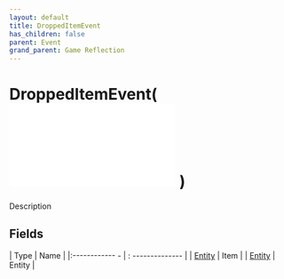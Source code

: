 ```yaml
---
layout: default
title: DroppedItemEvent
has_children: false
parent: Event
grand_parent: Game Reflection
---
```

# DroppedItemEvent( ![ EntityEventBase ](game-reflection/events/entity_event_base.md) )
Description 

## Fields
| Type | Name |
|:------------ - | : -------------- |
| [Entity](game-reflection/classes/entity.md) | Item |
| [Entity](game-reflection/classes/entity.md) | Entity |
